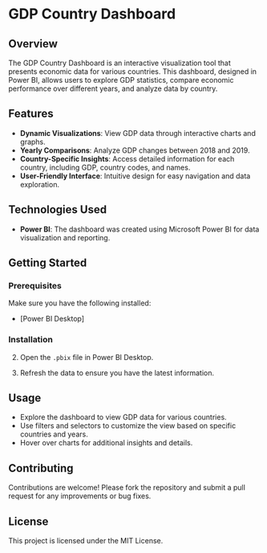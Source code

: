 # GDP Country Dashboard

## Overview

The GDP Country Dashboard is an interactive visualization tool that presents economic data for various countries. This dashboard, designed in Power BI, allows users to explore GDP statistics, compare economic performance over different years, and analyze data by country.

## Features

- **Dynamic Visualizations**: View GDP data through interactive charts and graphs.
- **Yearly Comparisons**: Analyze GDP changes between 2018 and 2019.
- **Country-Specific Insights**: Access detailed information for each country, including GDP, country codes, and names.
- **User-Friendly Interface**: Intuitive design for easy navigation and data exploration.

## Technologies Used

- **Power BI**: The dashboard was created using Microsoft Power BI for data visualization and reporting.

## Getting Started

### Prerequisites

Make sure you have the following installed:

- [Power BI Desktop]

### Installation

2. Open the `.pbix` file in Power BI Desktop.

3. Refresh the data to ensure you have the latest information.

## Usage

- Explore the dashboard to view GDP data for various countries.
- Use filters and selectors to customize the view based on specific countries and years.
- Hover over charts for additional insights and details.

## Contributing

Contributions are welcome! Please fork the repository and submit a pull request for any improvements or bug fixes.

## License

This project is licensed under the MIT License.

